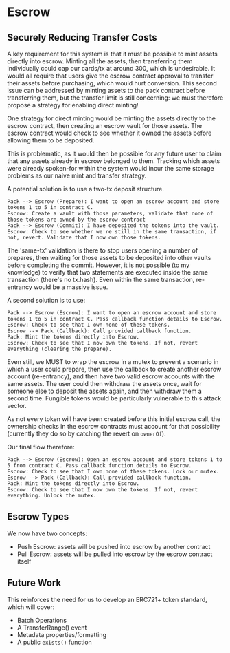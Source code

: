 
# Escrow

## Securely Reducing Transfer Costs

A key requirement for this system is that it must be possible to mint assets directly into escrow. Minting all the assets, then transferring them individually could cap our cards/tx at around 300, which is undesirable. It would all require that users give the escrow contract approval to transfer their assets before purchasing, which would hurt conversion. This second issue can be addressed by minting assets to the pack contract before transferring them, but the transfer limit is still concerning: we must therefore propose a strategy for enabling direct minting!

One strategy for direct minting would be minting the assets directly to the escrow contract, then creating an escrow vault for those assets. The escrow contract would check to see whether it owned the assets before allowing them to be deposited. 

This is problematic, as it would then be possible for any future user to claim that any assets already in escrow belonged to them. Tracking which assets were already spoken-for within the system would incur the same storage problems as our naive mint and transfer strategy. 

A potential solution is to use a two-tx deposit structure.

```
Pack --> Escrow (Prepare): I want to open an escrow account and store tokens 1 to 5 in contract C. 
Escrow: Create a vault with those parameters, validate that none of those tokens are owned by the escrow contract
Pack --> Escrow (Commit): I have deposited the tokens into the vault.  
Escrow: Check to see whether we're still in the same transaction, if not, revert. Validate that I now own those tokens. 
```

The 'same-tx' validation is there to stop users opening a number of prepares, then waiting for those assets to be deposited into other vaults before completing the commit. However, it is not possible (to my knowledge) to verify that two statements are executed inside the same transaction (there's no tx.hash). Even within the same transaction, re-entrancy would be a massive issue. 

A second solution is to use:

```
Pack --> Escrow (Escrow): I want to open an escrow account and store tokens 1 to 5 in contract C. Pass callback function details to Escrow. 
Escrow: Check to see that I own none of these tokens.
Escrow --> Pack (Callback): Call provided callback function. 
Pack: Mint the tokens directly into Escrow. 
Escrow: Check to see that I now own the tokens. If not, revert everything (clearing the prepare). 
```

Even still, we MUST to wrap the escrow in a mutex to prevent a scenario in which a user could prepare, then use the callback to create another escrow account (re-entrancy), and then have two valid escrow accounts with the same assets. The user could then withdraw the assets once, wait for someone else to deposit the assets again, and then withdraw them a second time. Fungible tokens would be particularly vulnerable to this attack vector. 

As not every token will have been created before this initial escrow call, the ownership checks in the escrow contracts must account for that possibility (currently they do so by catching the revert on ```ownerOf```).

Our final flow therefore:

```
Pack --> Escrow (Escrow): Open an escrow account and store tokens 1 to 5 from contract C. Pass callback function details to Escrow. 
Escrow: Check to see that I own none of these tokens. Lock our mutex. 
Escrow --> Pack (Callback): Call provided callback function. 
Pack: Mint the tokens directly into Escrow. 
Escrow: Check to see that I now own the tokens. If not, revert everything. Unlock the mutex. 
```

## Escrow Types

We now have two concepts:

- Push Escrow: assets will be pushed into escrow by another contract
- Pull Escrow: assets will be pulled into escrow by the escrow contract itself

## Future Work

This reinforces the need for us to develop an ERC721+ token standard, which will cover:

- Batch Operations
- A TransferRange() event
- Metadata properties/formatting
- A public ```exists()``` function





